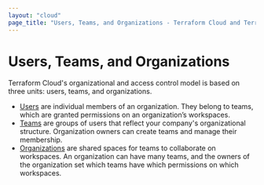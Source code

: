 ```yaml
---
layout: "cloud"
page_title: "Users, Teams, and Organizations - Terraform Cloud and Terraform Enterprise"
---
```


# Users, Teams, and Organizations

Terraform Cloud's organizational and access control model is based on three units: users, teams, and organizations.

- [Users](./users.html) are individual members of an organization. They belong to teams, which
are granted permissions on an organization’s workspaces.
- [Teams](./teams.html) are groups of users that reflect your company's organizational
structure. Organization owners can create teams and manage their membership.
- [Organizations](./organizations.html) are shared spaces for teams to collaborate on workspaces.
An organization can have many teams, and the owners of the organization set
which teams have which permissions on which workspaces.
